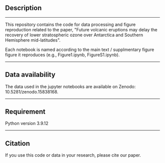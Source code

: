 ## Description
---

This repository contains the code for data processing and figure reproduction related to the paper, "Future volcanic eruptions may delay the recovery of lower stratospheric ozone over Antarctica and Southern Hemisphere mid-latitudes". 

Each notebook is named according to the main text / supplmentary figure figure it reproduces (e.g., Figure1.ipynb, FigureS1.ipynb).

---
## Data availability

The data used in the jupyter notebooks are available on Zenodo: 10.5281/zenodo.15838168.

---
## Requirement

Python version 3.9.12

---
## Citation

If you use this code or data in your research, please cite our paper.

